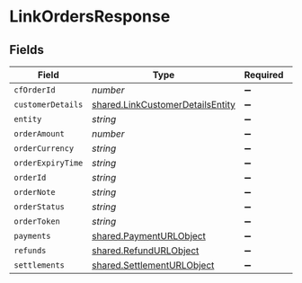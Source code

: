 # LinkOrdersResponse


## Fields

| Field                                                                                       | Type                                                                                        | Required                                                                                    | Description                                                                                 |
| ------------------------------------------------------------------------------------------- | ------------------------------------------------------------------------------------------- | ------------------------------------------------------------------------------------------- | ------------------------------------------------------------------------------------------- |
| `cfOrderId`                                                                                 | *number*                                                                                    | :heavy_minus_sign:                                                                          | N/A                                                                                         |
| `customerDetails`                                                                           | [shared.LinkCustomerDetailsEntity](../../../sdk/models/shared/linkcustomerdetailsentity.md) | :heavy_minus_sign:                                                                          | N/A                                                                                         |
| `entity`                                                                                    | *string*                                                                                    | :heavy_minus_sign:                                                                          | N/A                                                                                         |
| `orderAmount`                                                                               | *number*                                                                                    | :heavy_minus_sign:                                                                          | N/A                                                                                         |
| `orderCurrency`                                                                             | *string*                                                                                    | :heavy_minus_sign:                                                                          | N/A                                                                                         |
| `orderExpiryTime`                                                                           | *string*                                                                                    | :heavy_minus_sign:                                                                          | N/A                                                                                         |
| `orderId`                                                                                   | *string*                                                                                    | :heavy_minus_sign:                                                                          | N/A                                                                                         |
| `orderNote`                                                                                 | *string*                                                                                    | :heavy_minus_sign:                                                                          | N/A                                                                                         |
| `orderStatus`                                                                               | *string*                                                                                    | :heavy_minus_sign:                                                                          | N/A                                                                                         |
| `orderToken`                                                                                | *string*                                                                                    | :heavy_minus_sign:                                                                          | N/A                                                                                         |
| `payments`                                                                                  | [shared.PaymentURLObject](../../../sdk/models/shared/paymenturlobject.md)                   | :heavy_minus_sign:                                                                          | N/A                                                                                         |
| `refunds`                                                                                   | [shared.RefundURLObject](../../../sdk/models/shared/refundurlobject.md)                     | :heavy_minus_sign:                                                                          | N/A                                                                                         |
| `settlements`                                                                               | [shared.SettlementURLObject](../../../sdk/models/shared/settlementurlobject.md)             | :heavy_minus_sign:                                                                          | N/A                                                                                         |